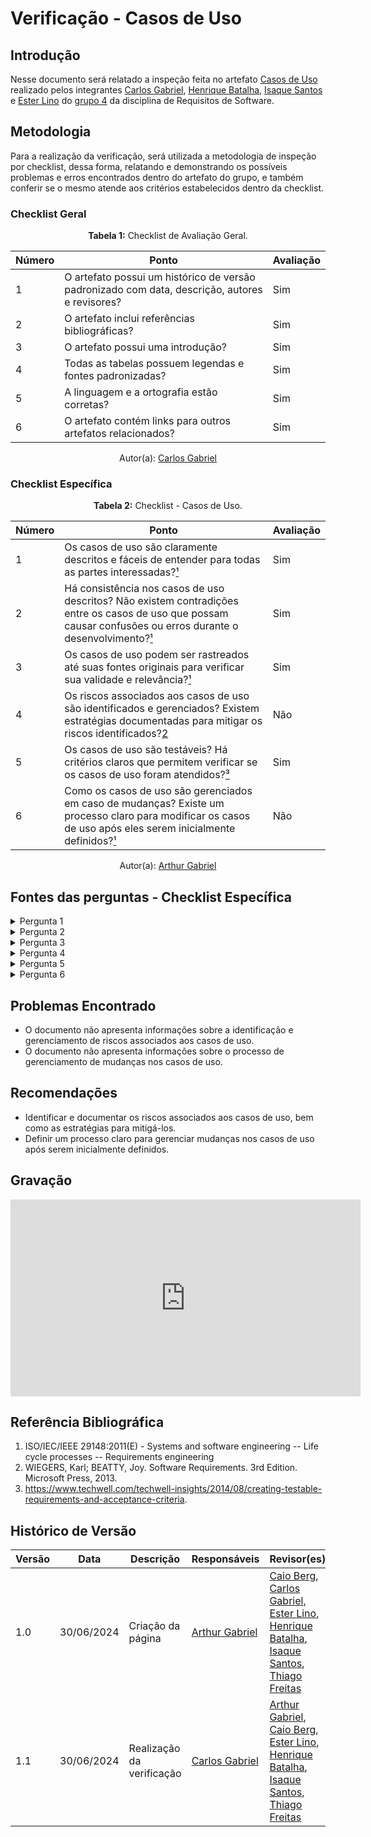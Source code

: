 # Verificação - Casos de Uso

## Introdução

Nesse documento será relatado a inspeção feita no artefato [Casos de Uso](https://requisitos-de-software.github.io/2024.1-Gov.br/#/modelagem/casos_de_uso) realizado pelos integrantes [Carlos Gabriel](https://github.com/TheCarlosRamos), [Henrique Batalha](https://github.com/HeBatalha), [Isaque Santos](https://github.com/IsaqueSH) e [Ester Lino](https://github.com/esteerlino) do [grupo 4](https://requisitos-de-software.github.io/2024.1-Gov.br/#/) da disciplina de Requisitos de Software.

## Metodologia

Para a realização da verificação, será utilizada a metodologia de inspeção por checklist, dessa forma, relatando e demonstrando os possíveis problemas e erros encontrados dentro do artefato do grupo, e também conferir se o mesmo atende aos critérios estabelecidos dentro da checklist.

### Checklist Geral

<font><p style="text-align: center">**Tabela 1:** Checklist de Avaliação Geral.</p></font>

| Número | Ponto                                                                                                    | Avaliação |
| ------ | -------------------------------------------------------------------------------------------------------- | --------- |
| 1      | O artefato possui um histórico de versão padronizado com data, descrição, autores e revisores? |    Sim    |
| 2      | O artefato inclui referências bibliográficas?                                                  |    Sim    |
| 3      | O artefato possui uma introdução?                                                              |    Sim    |
| 4      | Todas as tabelas possuem legendas e fontes padronizadas?                                       |    Sim    |
| 5      | A linguagem e a ortografia estão corretas?                                                     |    Sim    |
| 6      | O artefato contém links para outros artefatos relacionados?                                    |    Sim    |

<div align="center">Autor(a): <a href="https://github.com/TheCarlosRamos">Carlos Gabriel</a></div>

### Checklist Específica

<font><p style="text-align: center">**Tabela 2:** Checklist - Casos de Uso.</p></font>

| Número | Ponto                                                                                                                                                                     | Avaliação |
| ------ | ------------------------------------------------------------------------------------------------------------------------------------------------------------------------- | --------- |
| 1      | Os casos de uso são claramente descritos e fáceis de entender para todas as partes interessadas?[¹](#ref1)                                                                |    Sim    |
| 2      | Há consistência nos casos de uso descritos? Não existem contradições entre os casos de uso que possam causar confusões ou erros durante o desenvolvimento?[¹](#ref1)      |    Sim    |
| 3      | Os casos de uso podem ser rastreados até suas fontes originais para verificar sua validade e relevância?[¹](#ref1)                                                        |    Sim    |
| 4      | Os riscos associados aos casos de uso são identificados e gerenciados? Existem estratégias documentadas para mitigar os riscos identificados?[2](#ref2)                   |    Não    |
| 5      | Os casos de uso são testáveis? Há critérios claros que permitem verificar se os casos de uso foram atendidos?[³](#ref3)                                                   |    Sim    |
| 6      | Como os casos de uso são gerenciados em caso de mudanças? Existe um processo claro para modificar os casos de uso após eles serem inicialmente definidos?[¹](#ref1)       |    Não    |

<div align="center">Autor(a): <a href="https://github.com/ArthurGabrieel">Arthur Gabriel</a></div>

## Fontes das perguntas - Checklist Específica

</details>
<details><summary>Pergunta 1</summary>
<img src="assets/verificacao/usecase_1.png" alt="ref" width="700"/>
</details>

</details>
<details><summary>Pergunta 2</summary>
<img src="assets/verificacao/usecase_2.png" alt="ref" width="700"/>
</details>

</details>
<details><summary>Pergunta 3</summary>
<img src="assets/verificacao/usecase_3.png" alt="ref" width="700"/>
</details>

</details>
<details><summary>Pergunta 4</summary>
<img src="assets/verificacao/usecase_4.png" alt="ref" width="700"/>
</details>
</details>
<details><summary>Pergunta 5</summary>
<img src="assets/verificacao/usecase_5.png" alt="ref" width="700"/>
</details>

</details>
<details><summary>Pergunta 6</summary>
<img src="assets/verificacao/usecase_6.png" alt="ref" width="700"/>
</details>

## Problemas Encontrado
- O documento não apresenta informações sobre a identificação e gerenciamento de riscos associados aos casos de uso.
- O documento não apresenta informações sobre o processo de gerenciamento de mudanças nos casos de uso.

## Recomendações
- Identificar e documentar os riscos associados aos casos de uso, bem como as estratégias para mitigá-los.
- Definir um processo claro para gerenciar mudanças nos casos de uso após serem inicialmente definidos.

## Gravação

<iframe width="560" height="315" src="https://www.youtube.com/embed/3NeIlZ_NtPI" frameborder="0" allowfullscreen></iframe>


## Referência Bibliográfica

1. ISO/IEC/IEEE 29148:2011(E) - Systems and software engineering -- Life cycle processes -- Requirements engineering
2. WIEGERS, Karl; BEATTY, Joy. Software Requirements. 3rd Edition. Microsoft Press, 2013.
3. https://www.techwell.com/techwell-insights/2014/08/creating-testable-requirements-and-acceptance-criteria.

## Histórico de Versão

| Versão | Data       | Descrição         | Responsáveis                                 | Revisor(es)                                                                                                                                                                                                                                                                                                                                              |
| ------ | ---------- | ----------------- | -------------------------------------------- | -------------------------------------------------------------------------------------------------------------------------------------------------------------------------------------------------------------------------------------------------------------------------------------------------------------------------------------------------------- |
| 1.0    | 30/06/2024 | Criação da página | [Arthur Gabriel](https://github.com/ArthurGabrieel) |  [Caio Berg](https://github.com/Caio-bergbjj), [Carlos Gabriel](https://github.com/TheCarlosRamos), [Ester Lino](https://github.com/esteerlino), [Henrique Batalha](https://github.com/HeBatalha), [Isaque Santos](https://github.com/IsaqueSH), [Thiago Freitas](https://github.com/thiagorfreitas) |
| 1.1    | 30/06/2024 | Realização da verificação | [Carlos Gabriel](https://github.com/TheCarlosRamos) | [Arthur Gabriel](https://github.com/ArthurGabrieel), [Caio Berg](https://github.com/Caio-bergbjj), [Ester Lino](https://github.com/esteerlino), [Henrique Batalha](https://github.com/HeBatalha), [Isaque Santos](https://github.com/IsaqueSH), [Thiago Freitas](https://github.com/thiagorfreitas) |

